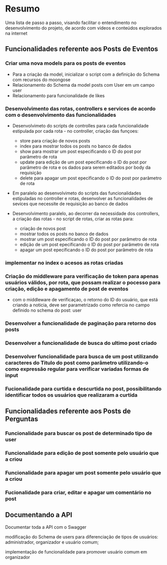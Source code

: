 # Resumo

Uma lista de passo a passo, visando facilitar o entendimento no desenvolvimento do projeto, de acordo com videos e conteúdos explorados na internet

## Funcionalidades referente aos Posts de Eventos

### Criar uma nova models para os posts de eventos

- Para a criação da model, inicializar o script com a definição do Schema com recursos do moongose
- Relacionamento do Schema da model posts com User em um campo user
- Relacionamento para funcionalidade de likes

### Desenvolvimento das rotas, controllers e services de acordo com o desenvolvimento das funcionalidades

- Desenvolvimeto do scripts de controlles para cada funcionalidade estipulada por cada rota - no controller, criação das funçoes:
  - store para criação de novos posts
  - index para mostrar todos os posts no banco de dados
  - show para mostrar um post especificando o ID do post por parâmetro de rota
  - update para edição de um post epecificando o ID do post por parâmetro de rota e os dados para serem editados por body da requisição
  - delete para apagar um post epecificando o ID do post por parâmetro de rota

- Em paralelo ao desenvolvimeto do scripts das funcionalidades estipuladas no controller e rotas, desenvolver as funcionalidades de sevices que necessite de requisição ao banco de dados

- Desenvolvimento paralelo, ao decorrer da necessidade dos controllers, a criação das rotas - no script de rotas, criar as rotas para:
  - criação de novos post
  - mostrar todos os posts no banco de dados
  - mostrar um post especificando o ID do post por parâmetro de rota
  - edição de um post epecificando o ID do post por parâmetro de rota
  - apagar um post epecificando o ID do post por parâmetro de rota

### implementar no index o acesos as rotas criadas

### Criação do middleware para verificação de token para apenas usuários válidos, por rota, que possam realizar o pocesso para criação, edição e apagamento de post de eventos

- com o middleware de verificaçao, o retorno do ID do usuário, que está criando a noticia, deve ser parametrizado como refercia no campo definido no schema do post: user

### Desenvolver a funcionalidade de paginação para retorno dos posts

### Desenvolver a funcionalidade de busca do ultimo post criado

### Desenvolver funcionalidade para busca de um post utilizando caracteres do Titulo do post como parâmetro utilizando-o como expressão regular para verificar variadas formas de input

### Fucionalidade para curtida e descurtida no post, possibilitando identificar todos os usuários que realizaram a curtida

## Funcionalidades referente aos Posts de Perguntas

### Funcionalidade para buscar os post de determinado tipo de user

### Funcionalidade para edição de post somente pelo usuário que a criou

### Funcionalidade para apagar um post somente pelo usuário que a criou

### Fucionalidade para criar, editar e apagar um comentário no post

## Documentando a API

Documentar toda a API com o Swagger

modificação do Schema de users para diferenciação de tipos de usuários: administrador, organizador e usuário comum;

implementação de funcionalidade para promover usuário comum em organizador
